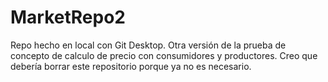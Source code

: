 # MarketRepo2
Repo hecho en local con Git Desktop. Otra versión de la prueba de concepto de calculo de precio con consumidores y productores.
Creo que debería borrar este repositorio porque ya no es necesario.
